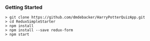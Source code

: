 ### Getting Started

```
> git clone https://github.com/dmdebacker/HarryPotterQuizApp.git
> cd ReduxSimpleStarter
> npm install
> npm install --save redux-form
> npm start
```

